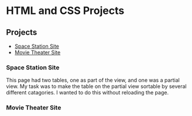 # HTML and CSS Projects
 
## Projects
* [Space Station Site](#space-station-site)
* [Movie Theater Site](#movie-thater-site)


### Space Station Site
This page had two tables, one as part of the view, and one was a partial view. My task was to make the table on the partial view sortable by several different catagories. I wanted to do this without reloading the page. 

### Movie Theater Site
